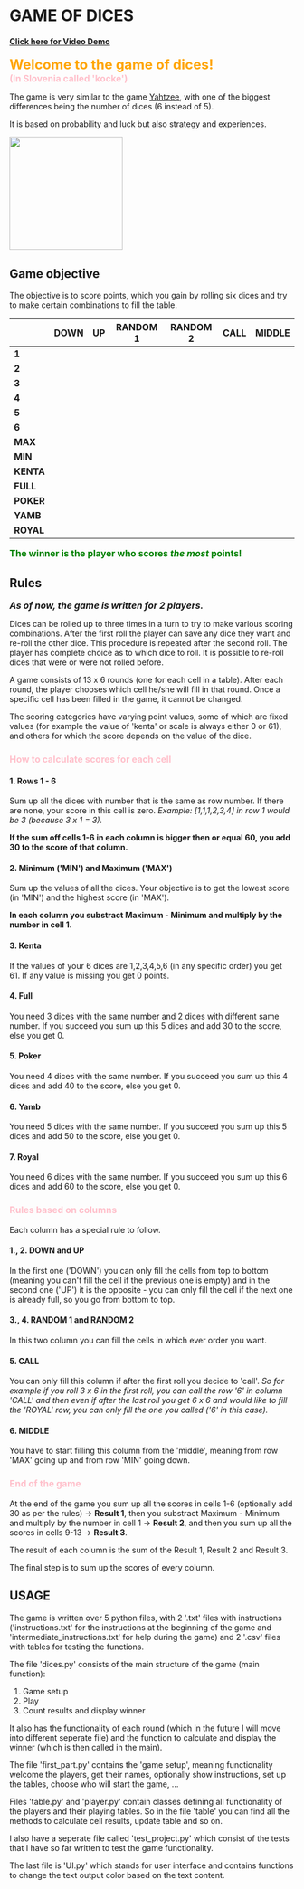 # GAME OF DICES
#### [Click here for Video Demo](https://www.youtube.com/watch?v=wv0pOOmegw8)

<span style="color:orange; font-size:24px;">**Welcome to the game of dices!**</span><br><span style="color:pink; font-size:16px;">**(In Slovenia called 'kocke')**</span>

The game is very similar to the game [Yahtzee](https://en.wikipedia.org/wiki/Yahtzee), with one of the biggest differences being the number of dices (6 instead of 5).

It is based on probability and luck but also strategy and experiences.

<!-- ![Dice](https://upload.wikimedia.org/wikipedia/commons/thumb/c/c4/2-Dice-Icon.svg/1200px-2-Dice-Icon.svg.png) -->
<img src="https://upload.wikimedia.org/wikipedia/commons/thumb/c/c4/2-Dice-Icon.svg/1200px-2-Dice-Icon.svg.png" width="200" height="200">

## Game objective
The objective is to score points, which you gain by rolling six dices and try to make certain combinations to fill the table.

|       | DOWN | UP | RANDOM 1 | RANDOM 2 | CALL | MIDDLE |
|-------|------|----|----------|----------|------|--------|
| **1** |      |    |          |          |      |        |
| **2** |      |    |          |          |      |        |
| **3** |      |    |          |          |      |        |
| **4** |      |    |          |          |      |        |
| **5** |      |    |          |          |      |        |
| **6** |      |    |          |          |      |        |
| **MAX**|      |    |          |          |      |        |
| **MIN**|      |    |          |          |      |        |
| **KENTA** |  |    |          |          |      |        |
| **FULL** |   |    |          |          |      |        |
| **POKER** |  |    |          |          |      |        |
| **YAMB** |   |    |          |          |      |        |
| **ROYAL**|  |    |          |          |      |        |


<span style="color:green; font-size:16px;">**The winner is the player who scores _the most_ points!**</span>

## Rules
<span style="color; font-size:16px;">***As of now, the game is written for 2 players.***</span>

Dices can be rolled up to three times in a turn to try to make various scoring combinations.
After the first roll the player can save any dice they want and re-roll the other dice.
This procedure is repeated after the second roll. The player has complete choice as to which dice to roll. It is possible to re-roll dices that were or were not rolled before.

A game consists of 13 x 6 rounds (one for each cell in a table). After each round, the player chooses which cell he/she will fill in that round. Once a specific cell has been filled in the game, it cannot be changed.

The scoring categories have varying point values, some of which are fixed values (for example the value of 'kenta' or scale is always either 0 or 61), and others for which the score depends on the value of the dice.

### <span style="color: pink; font-size:16px;">**How to calculate scores for each cell**</span>
#### 1. Rows 1 - 6
Sum up all the dices with number that is the same as row number. If there are none, your score in this cell is zero. _Example: [1,1,1,2,3,4] in row 1 would be 3 (because 3 x 1 = 3)._

**If the sum off cells 1-6 in each column is bigger then or equal 60, you add 30 to the score of that column.**

#### 2. Minimum ('MIN') and Maximum ('MAX')
Sum up the values of all the dices. Your objective is to get the lowest score (in 'MIN') and the highest score (in 'MAX').

**In each column you substract Maximum - Minimum and multiply by the number in cell 1.**

#### 3. Kenta
If the values of your 6 dices are 1,2,3,4,5,6 (in any specific order) you get 61. If any value is missing you get 0 points.
#### 4. Full
You need 3 dices with the same number and 2 dices with different same number. If you succeed you sum up this 5 dices and add 30 to the score, else you get 0.
#### 5. Poker
You need 4 dices with the same number. If you succeed you sum up this 4 dices and add 40 to the score, else you get 0.
#### 6. Yamb
You need 5 dices with the same number. If you succeed you sum up this 5 dices and add 50 to the score, else you get 0.
#### 7. Royal
You need 6 dices with the same number. If you succeed you sum up this 6 dices and add 60 to the score, else you get 0.

### <span style="color: pink; font-size:16px;">**Rules based on columns**</span>
Each column has a special rule to follow.

#### 1., 2. DOWN and UP
In the first one ('DOWN') you can only fill the cells from top to bottom (meaning you can't fill the cell if the previous one is empty) and in the second one ('UP') it is the opposite - you can only fill the cell if the next one is already full, so you go from bottom to top.

#### 3., 4. RANDOM 1 and RANDOM 2
In this two column you can fill the cells in which ever order you want.

#### 5. CALL
You can only fill this column if after the first roll you decide to 'call'. _So for example if you roll 3 x 6 in the first roll, you can call the row '6' in column 'CALL' and then even if after the last roll you get 6 x 6 and would like to fill the 'ROYAL' row, you can only fill the one you called ('6' in this case)._

#### 6. MIDDLE
You have to start filling this column from the 'middle', meaning from row 'MAX' going up and from row 'MIN' going down.

### <span style="color: pink; font-size:16px;">**End of the game**</span>
At the end of the game you sum up all the scores in cells 1-6 (optionally add 30 as per the rules) -> **Result 1**, then you substract Maximum - Minimum and multiply by the number in cell 1 -> **Result 2**, and then you sum up all the scores in cells 9-13 -> **Result 3**.

The result of each column is the sum of the Result 1, Result 2 and Result 3.

The final step is to sum up the scores of every column.

## USAGE
The game is written over 5 python files, with 2 '.txt' files with instructions ('instructions.txt' for the instructions at the beginning of the game and 'intermediate_instructions.txt' for help during the game) and 2 '.csv' files with tables for testing the functions.

The file 'dices.py' consists of the main structure of the game (main function):
1. Game setup
2. Play
3. Count results and display winner

It also has the functionality of each round (which in the future I will move into different seperate file) and the function to calculate and display the winner (which is then called in the main).

The file 'first_part.py' contains the 'game setup', meaning functionality welcome the players, get their names, optionally show instructions, set up the tables, choose who will start the game, ...

Files 'table.py' and 'player.py' contain classes defining all functionality of the players and their playing tables. So in the file 'table' you can find all the methods to calculate cell results, update table and so on.

I also have a seperate file called 'test_project.py' which consist of the tests that I have so far written to test the game functionality.

The last file is 'UI.py' which stands for user interface and contains functions to change the text output color based on the text content.
